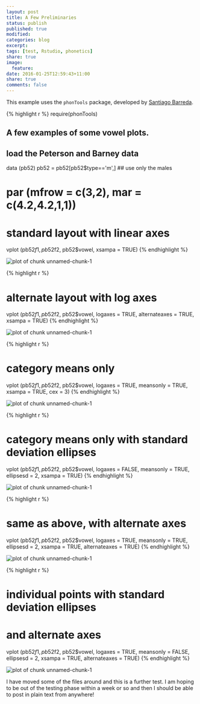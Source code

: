 ```yaml
---
layout: post
title: A Few Preliminaries
status: publish
published: true
modified:
categories: blog
excerpt:
tags: [test, Rstudio, phonetics]
share: true
image:
  feature:
date: 2016-01-25T12:59:43+11:00
share: true
comments: false
---
```

 
This example uses the `phonTools` package, developed by [Santiago Barreda](http://www.santiagobarreda.com/rscripts.html).
 

{% highlight r %}
require(phonTools)
## A few examples of some vowel plots. 
 
## load the Peterson and Barney data
data (pb52)
pb52 = pb52[pb52$type=='m',]  ## use only the males
 
# par (mfrow = c(3,2), mar = c(4.2,4.2,1,1))
 
# standard layout with linear axes
vplot (pb52$f1, pb52$f2, pb52$vowel, xsampa = TRUE)
{% endhighlight %}

![plot of chunk unnamed-chunk-1](/figures/unnamed-chunk-1-1.png)

{% highlight r %}
# alternate layout with log axes
vplot (pb52$f1, pb52$f2, pb52$vowel, logaxes = TRUE, 
           alternateaxes = TRUE, xsampa = TRUE)
{% endhighlight %}

![plot of chunk unnamed-chunk-1](/figures/unnamed-chunk-1-2.png)

{% highlight r %}
# category means only 
vplot (pb52$f1, pb52$f2, pb52$vowel, logaxes = TRUE, 
           meansonly = TRUE, xsampa = TRUE, cex = 3)
{% endhighlight %}

![plot of chunk unnamed-chunk-1](/figures/unnamed-chunk-1-3.png)

{% highlight r %}
# category means only with standard deviation ellipses
vplot (pb52$f1, pb52$f2, pb52$vowel, logaxes = FALSE, 
       meansonly = TRUE, ellipsesd = 2, xsampa = TRUE)
{% endhighlight %}

![plot of chunk unnamed-chunk-1](/figures/unnamed-chunk-1-4.png)

{% highlight r %}
# same as above, with alternate axes
vplot (pb52$f1, pb52$f2, pb52$vowel, logaxes = TRUE, 
       meansonly = TRUE, ellipsesd = 2, xsampa = TRUE, 
	   alternateaxes = TRUE)
{% endhighlight %}

![plot of chunk unnamed-chunk-1](/figures/unnamed-chunk-1-5.png)

{% highlight r %}
# individual points with standard deviation ellipses
# and alternate axes
vplot (pb52$f1, pb52$f2, pb52$vowel, logaxes = TRUE, 
	   meansonly = FALSE, ellipsesd = 2, xsampa = TRUE, 
	   alternateaxes = TRUE)
{% endhighlight %}

![plot of chunk unnamed-chunk-1](/figures/unnamed-chunk-1-6.png)
 
I have moved some of the files around and this is a further test. I am hoping to be out of the testing phase within a week or so and then I should be able to post in plain text from anywhere!
